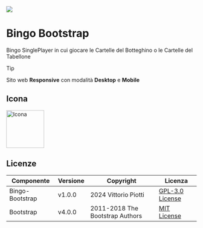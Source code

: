 <img src="https://github.com/vittorioPiotti/Bingo/blob/main/socialpreview.png" />



# Bingo Bootstrap
Bingo SinglePlayer in cui giocare le Cartelle del Botteghino o le Cartelle del Tabellone


> [!TIP]
> Sito web **Responsive** con modalità **Desktop** e **Mobile**


## Icona 
<img src="https://github.com/vittorioPiotti/Bingo/blob/main/img/icona.png" alt="Icona" width="100"/>

## Licenze

| Componente         | Versione  | Copyright                         | Licenza                                                       |
|--------------------|-----------|-----------------------------------|---------------------------------------------------------------|
| Bingo-Bootstrap | v1.0.0    | 2024 Vittorio Piotti              | [GPL-3.0 License](https://github.com/vittorioPiotti/Bingo-Bootstrap/blob/main/LICENSE.md) |
| Bootstrap          | v4.0.0    | 2011-2018 The Bootstrap Authors   | [MIT License](https://github.com/twbs/bootstrap/blob/master/LICENSE) |

